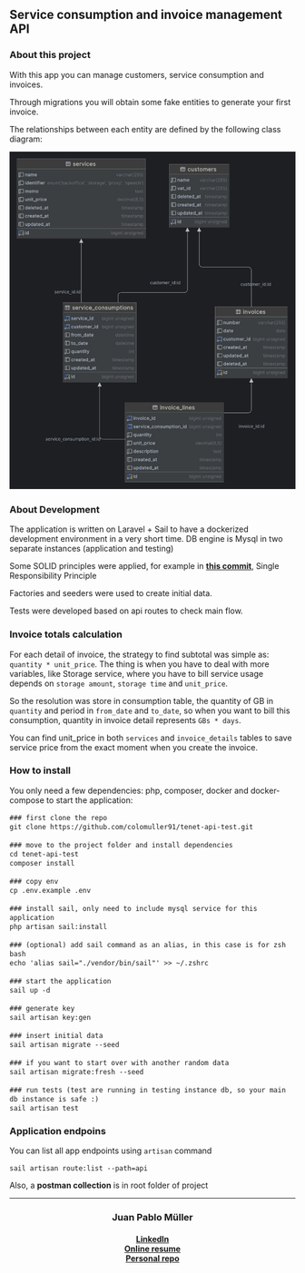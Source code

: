 ## Service consumption and invoice management API

### About this project

With this app you can manage customers, service consumption and invoices.

Through migrations you will obtain some fake entities to generate your first invoice.

The relationships between each entity are defined by the following class diagram:

<p align="center">
<img src="./resources/diagram/img.png" width="700" alt="Class diagram">
</p>



### About Development 
The application is written on Laravel + Sail to have a dockerized development environment in a very short time. 
DB engine is Mysql in two separate instances (application and testing)

Some SOLID principles were applied, for example in **[this commit](https://github.com/colomuller91/tenet-api-test/commit/bd44cf67e6e27f1f1bc312e2fb88d88431ecb5ae)**, Single Responsibility Principle

Factories and seeders were used to create initial data.

Tests were developed based on api routes to check main flow.

### Invoice totals calculation

For each detail of invoice, the strategy to find subtotal was simple as: `quantity * unit_price`.
The thing is when you have to deal with more variables, like Storage service, where you have to
bill service usage depends on `storage amount`, `storage time` and `unit_price`. 

So the resolution was store in consumption table, 
the quantity of GB in `quantity` and period in `from_date` and `to_date`, so when you 
want to bill this consumption, quantity in invoice detail represents `GBs * days`.

You can find unit_price in both `services` and `invoice_details` tables to save service price from the exact moment 
when you create the invoice.


### How to install

You only need a few dependencies:  php, composer, docker and docker-compose to start the application:

```
### first clone the repo
git clone https://github.com/colomuller91/tenet-api-test.git    

### move to the project folder and install dependencies
cd tenet-api-test
composer install

### copy env
cp .env.example .env

### install sail, only need to include mysql service for this application
php artisan sail:install

### (optional) add sail command as an alias, in this case is for zsh bash
echo 'alias sail="./vendor/bin/sail"' >> ~/.zshrc

### start the application
sail up -d

### generate key
sail artisan key:gen

### insert initial data
sail artisan migrate --seed

### if you want to start over with another random data
sail artisan migrate:fresh --seed

### run tests (test are running in testing instance db, so your main db instance is safe :)
sail artisan test

```


### Application endpoins

You can list all app endpoints using `artisan` command

```
sail artisan route:list --path=api
```

Also, a <b>postman collection</b> is in root folder of project


<hr>
<h3 align="center">
    <b>Juan Pablo Müller</b><br>
</h3>
<h4 align="center">
    <a href="https://www.linkedin.com/in/colomu/">LinkedIn</a><br>
    <a href="https://colomuller91.github.io">Online resume</a><br>
    <a href="https://github.com/colomuller91">Personal repo</a><br>
</h4>
